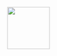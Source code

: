 <div id="header" align="center">
  <img src=["https://media.giphy.com/media/M9gbBd9nbDrOTu1Mqx/giphy.gif"](https://media.giphy.com/media/KeUoFXwyzOksZrJ6D6/giphy.gif)https://media.giphy.com/media/KeUoFXwyzOksZrJ6D6/giphy.gif width="100"/>
</div>
